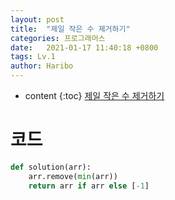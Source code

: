 ```yaml
---
layout: post
title:  "제일 작은 수 제거하기"
categories: 프로그래머스
date:   2021-01-17 11:40:18 +0800
tags: Lv.1
author: Haribo
---
```


* content
{:toc}
[제일 작은 수 제거하기](https://school.programmers.co.kr/learn/courses/30/lessons/12935)

# 코드

```python
def solution(arr):
    arr.remove(min(arr))
    return arr if arr else [-1]
```

